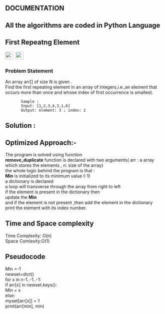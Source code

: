  ## DOCUMENTATION

 ## All the algorithms are coded in Python Language
## First Repeatng Element 
<img src="https://img.shields.io/badge/-Amazon-blue" height="25">&nbsp;&nbsp;<img src= "https://img.shields.io/badge/-Oracle-green" height="25">&nbsp;&nbsp;<br>
### Problem Statement
  An array arr[] of size N is given . <br>
  Find the first repeating element in an array of integers,i.e.,an element that occurs more than once and whose index of first occurrence is smallest.<br>
           
           Sample :
           Input: [1,2,3,4,3,1,6]  
           Output: element: 3 ; index: 2
     
  ## Solution : <br>
  ## Optimized Approach:- <br>
   The program is solved using function <br>
   **remove_duplicate** function is declared with two arguments( arr : a array which stores  the elements , n: size of the array) <br>
    the whole logic behind the program is that : <br>
    **Min** is initialized to its minimum value (-1) <br>
    a dictionary is declared <br>
    a loop will transverse through the array from right to left  <br>
    if the element is  present in the dictionary then <br>
    update the **Min** <br>
    and if the element is not present ,then add the element in the dictionary<br>
    print the element with its index number.<br>
    
  ## Time and Space complexity  <br>
   Time Complexity: O(n)  <br>
   Space Comlexity:O(1)  <br>
  ##  Pseudocode <br>
   Min =-1 <br>
   newset=dict()   <br>
   for x in n-1..-1..-1:  <br>
   if arr[x] in newset.keys():   <br>
   Min = x   <br>
   else:   <br>
   myset[arr[x]] = 1   <br>
   print(arr[min], min)  <br>
